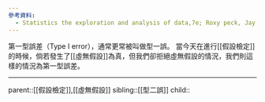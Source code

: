 ```yaml
---
參考資料:
  - Statistics the exploration and analysis of data,7e; Roxy peck, Jay L. Devore.
---
```

第一型誤差（Type I error），通常更常被叫做型一誤。
當今天在進行[[假設檢定]]的時候，倘若發生了[[虛無假設]]為真，但我們卻拒絕虛無假設的情況，我們則這樣的情況為第一型誤差。
- - -
parent::[[假設檢定]],[[虛無假設]]
sibling::[[型二誤]]
child::
